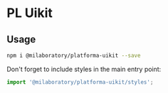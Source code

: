 # PL Uikit

## Usage

```bash
npm i @milaboratory/platforma-uikit --save
```

Don't forget to include styles in the main entry point:

```js
import '@milaboratory/platforma-uikit/styles';
```
